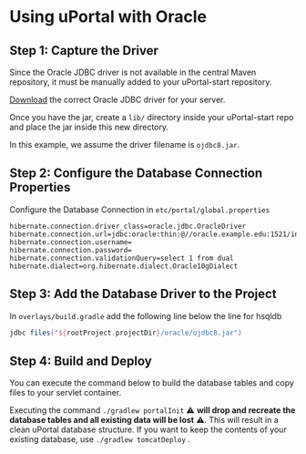 # Using uPortal with Oracle

## Step 1: Capture the Driver

Since the Oracle JDBC driver is not available in the central Maven repository, it must be manually added to your uPortal-start repository.

[Download](http://www.oracle.com/technetwork/database/features/jdbc/index-091264.html) the correct Oracle JDBC driver for your server.

Once you have the jar, create a `lib/` directory inside your uPortal-start repo and place the jar inside this new directory.

In this example, we assume the driver filename is `ojdbc8.jar`.

## Step 2: Configure the Database Connection Properties

Configure the Database Connection in `etc/portal/global.properties`

```properties
hibernate.connection.driver_class=oracle.jdbc.OracleDriver
hibernate.connection.url=jdbc:oracle:thin:@//oracle.example.edu:1521/instance
hibernate.connection.username=
hibernate.connection.password=
hibernate.connection.validationQuery=select 1 from dual
hibernate.dialect=org.hibernate.dialect.Oracle10gDialect
```

## Step 3: Add the Database Driver to the Project

In `overlays/build.gradle` add the following line below the line for hsqldb

```gradle
jdbc files("${rootProject.projectDir}/oracle/ojdbc8.jar")
```

## Step 4: Build and Deploy

You can execute the command below to build the database tables and copy files to your servlet container.

Executing the command `./gradlew portalInit` :warning: **will drop and recreate the database tables and all existing data will be lost** :warning:. This will result in a clean uPortal database structure. If you want to keep the contents of your existing database, use `./gradlew tomcatDeploy` .
